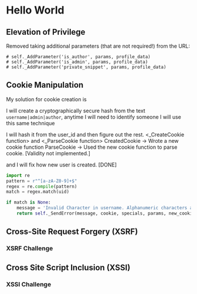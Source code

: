 # Hello World

## Elevation of Privilege

Removed taking additional parameters (that are not required!) from the URL:

```text
# self._AddParameter('is_author', params, profile_data)
# self._AddParameter('is_admin', params, profile_data)
# self._AddParameter('private_snippet', params, profile_data)
```

## Cookie Manipulation

My solution for cookie creation is

I will create a cryptographically secure hash from the text `username|admin|author`, anytime I will need to identify someone I will use this same technique

I will hash it from the user_id and then figure out the rest. <_CreateCookie function> and <_ParseCookie function>
CreatedCookie -> Wrote a new cookie function
ParseCookie -> Used the new cookie function to parse cookie. [Validity not implemented.]

and I will fix how new user is created. [DONE]

```python
import re
pattern = r"^[a-zA-Z0-9]+$"
regex = re.compile(pattern)
match = regex.match(uid)

if match is None:
    message = 'Invalid Character in username. Alphanumeric characters are acceptable only!'
    return self._SendError(message, cookie, specials, params, new_cookie_text)
```

## Cross-Site Request Forgery (XSRF)

### XSRF Challenge

## Cross Site Script Inclusion (XSSI)

### XSSI Challenge